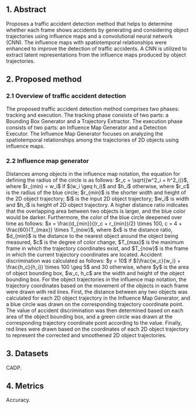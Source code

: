 <h2>1. Abstract</h2>
Proposes a traffic accident detection method that helps to determine whether each frame shows accidents by generating and considering object trajectories using influence maps and a convolutional neural network (CNN). The influence maps with spatiotemporal relationships were enhanced to improve the detection of traffic accidents. A CNN is utilized to extract latent representations from the influence maps produced by object trajectories.
<h2>2. Proposed method</h2>
<h3>2.1 Overview of traffic accident detection</h3>
The proposed traffic accident detection method comprises two phases: tracking and execution. The tracking phase consists of two parts: a Bounding Box Generator and a Trajectory Extractor. The execution phase consists of two parts: an Influence Map Generator and a Detection Executor. The Influence Map Generator focuses on analyzing the spatiotemporal relationships among the trajectories of 2D objects using influence maps.
<h3>2.2 Influence map generator</h3>
Distances among objects in the influence map notation, the equation for defining the radius of the circle is as follows: $r_c = \sqrt{(w^2_i + h^2_i)}$, where $r_{min} = w_i$ if $(w_i \geq h_i)$ and $h_i$ otherwise, where $r_c$ is the radius of the blue circle; $r_{min}$ is the shorter width and height of the 2D object trajectory; $i$ is the input 2D object trajectory; $w_i$ is width and $h_i$ is height of 2D object trajectory. A higher distance ratio indicates that the overlapping area between two objects is larger, and the blue color would be darker. Furthermore, the color of the blue circle deepened over time as follows: $x = \frac{d_{min}}{(r_c + r_{min})/2} \times 100, c = 4 + \frac{60}{T_{max}} \times T_{now}$, where $x$ is the distance ratio, $d_{min}$ is the distance to the nearest object around the object being measured, $c$ is the degree of color change, $T_{max}$ is the maximum frame in which the trajectory coordinates exist, and $T_{now}$ is the frame in which the current trajectory coordinates are located. Accident discrimination was calculated as follows: $y = 10$ if $(\frac{w_c}{w_i} + \frac{h_c}{h_i}) \times 100 \geq 5$ and 30 otherwise, where $y$ is the area of object bounding box, $w_c, h_c$ are the width and height of the object bounding box. For the object trajectories in the influence map notation, the trajectory coordinates based on the movement of the objects in each frame were drawn with red lines. First, the distance between any two objects was calculated for each 2D object trajectory in the Influence Map Generator, and a blue circle was drawn on the corresponding trajectory coordinate point. The value of accident discrimination was then determined based on each area of the object bounding box, and a green circle was drawn at the corresponding trajectory coordinate point according to the value. Finally, red lines were drawn based on the coordinates of each 2D object trajectory to represent the corrected and smoothened 2D object trajectories.
<h2>3. Datasets</h2>
CADP.
<h2>4. Metrics</h2>
Accuracy.